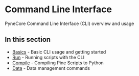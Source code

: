<!--
---
weight: 300
title: "Command Line Interface"
description: "PyneCore Command Line Interface (CLI) overview and usage"
icon: "terminal"
date: "2025-04-03"
lastmod: "2025-04-03"
draft: false
toc: true
categories: ["Usage", "CLI"]
tags: ["cli", "command-line", "tools", "utilities"]
---
-->

# Command Line Interface

PyneCore Command Line Interface (CLI) overview and usage

## In this section

- [Basics](./basics.md) - Basic CLI usage and getting started
- [Run](./run.md) - Running scripts with the CLI
- [Compile](./compile.md) - Compiling Pine Scripts to Python
- [Data](./data.md) - Data management commands
